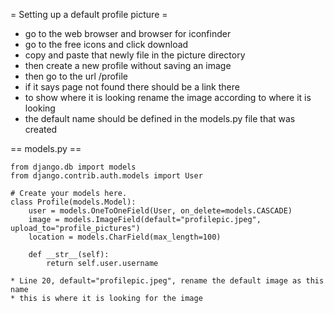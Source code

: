 
= Setting up a default profile picture =
* go to the web browser and browser for iconfinder
* go to the free icons and click download
* copy and paste that newly file in the picture directory
* then create a new profile without saving an image
* then go to the url /profile
* if it says page not found there should be a link there
* to show where it is looking rename the image according to where it is looking
* the default name should be defined in the models.py file that was created

== models.py ==

	from django.db import models
	from django.contrib.auth.models import User

	# Create your models here.
	class Profile(models.Model):
		user = models.OneToOneField(User, on_delete=models.CASCADE)
		image = models.ImageField(default="profilepic.jpeg", upload_to="profile_pictures")
		location = models.CharField(max_length=100)

		def __str__(self):
			return self.user.username
			
	* Line 20, default="profilepic.jpeg", rename the default image as this name
	* this is where it is looking for the image
